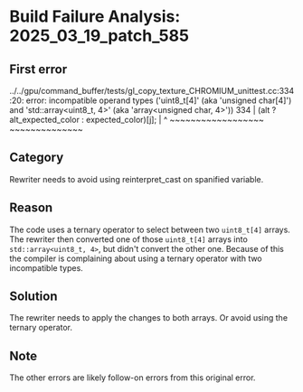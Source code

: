 # Build Failure Analysis: 2025_03_19_patch_585

## First error

../../gpu/command_buffer/tests/gl_copy_texture_CHROMIUM_unittest.cc:334:20: error: incompatible operand types ('uint8_t[4]' (aka 'unsigned char[4]') and 'std::array<uint8_t, 4>' (aka 'array<unsigned char, 4>'))
  334 |               (alt ? alt_expected_color : expected_color)[j];
      |                    ^ ~~~~~~~~~~~~~~~~~~   ~~~~~~~~~~~~~~

## Category
Rewriter needs to avoid using reinterpret_cast on spanified variable.

## Reason
The code uses a ternary operator to select between two `uint8_t[4]` arrays.  The rewriter then converted one of those `uint8_t[4]` arrays into `std::array<uint8_t, 4>`, but didn't convert the other one. Because of this the compiler is complaining about using a ternary operator with two incompatible types.

## Solution
The rewriter needs to apply the changes to both arrays. Or avoid using the ternary operator.

## Note
The other errors are likely follow-on errors from this original error.